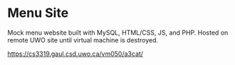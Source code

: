 # Menu Site

Mock menu website built with MySQL, HTML/CSS, JS, and PHP. Hosted on remote UWO site until virtual machine is destroyed.

https://cs3319.gaul.csd.uwo.ca/vm050/a3cat/
